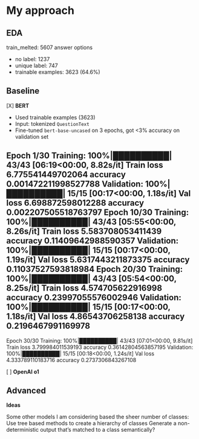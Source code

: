 # My approach

## EDA
train_melted: 5607 answer options
- no label: 1237
- unique label: 747
- trainable examples: 3623 (64.6%)

## Baseline

[X] **BERT**

- Used trainable examples (3623)
- Input: tokenized `QuestionText`
- Fine-tuned `bert-base-uncased` on 3 epochs, got <3% accuracy on validation set

Epoch 1/30
Training: 100%|██████████| 43/43 [06:19<00:00,  8.82s/it]
Train loss 6.775541449702064 accuracy 0.001472211998527788
Validation: 100%|██████████| 15/15 [00:17<00:00,  1.18s/it]
Val   loss 6.698872598012288 accuracy 0.002207505518763797
Epoch 10/30
Training: 100%|██████████| 43/43 [05:55<00:00,  8.26s/it]
Train loss 5.583708053411439 accuracy 0.11409642988590357
Validation: 100%|██████████| 15/15 [00:17<00:00,  1.19s/it]
Val   loss 5.6317443211873375 accuracy 0.11037527593818984
Epoch 20/30
Training: 100%|██████████| 43/43 [05:54<00:00,  8.25s/it]
Train loss 4.574705622916998 accuracy 0.23997055576002946
Validation: 100%|██████████| 15/15 [00:17<00:00,  1.18s/it]
Val   loss 4.86543706258138 accuracy 0.2196467991169978
----------
Epoch 30/30
Training: 100%|██████████| 43/43 [07:01<00:00,  9.81s/it]
Train loss 3.799984011539193 accuracy 0.36142804563857195
Validation: 100%|██████████| 15/15 [00:18<00:00,  1.24s/it]
Val   loss 4.333789110183716 accuracy 0.2737306843267108

[ ] **OpenAI o1**

## Advanced


**Ideas**

Some other models I am considering based the sheer number of classes:
Use tree based methods to create a hierarchy of classes
Generate a non-deterministic output that’s matched to a class semantically?